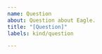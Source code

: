 ```yaml
---
name: Question
about: Question about Eagle.
title: "[Question]"
labels: kind/question

---
```


<!--
If you have a trouble about eagle, feel free to ask.
Make sure you're not asking duplicate question by searching on the issues lists.
-->